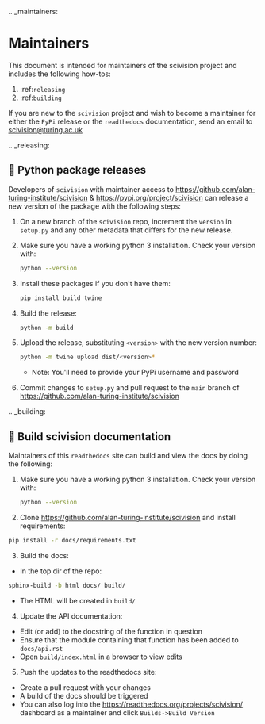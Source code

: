 .. _maintainers:

# Maintainers

This document is intended for maintainers of the scivision project and includes the following how-tos:

1. :ref:`releasing`
2. :ref:`building`

If you are new to the `scivision` project and wish to become a maintainer for either the `PyPi` release or the  `readthedocs` documentation, send an email to scivision@turing.ac.uk

.. _releasing:

## 🐍 Python package releases

Developers of `scivision` with maintainer access to https://github.com/alan-turing-institute/scivision & https://pypi.org/project/scivision can release a new version of the package with the following steps:

1. On a new branch of the `scivision` repo, increment the `version` in `setup.py` and any other metadata that differs for the new release.

2. Make sure you have a working python 3 installation. Check your version with:
    
    ```bash
    python --version
    ```
3. Install these packages if you don't have them:

   ```bash
   pip install build twine
   ```
4. Build the release:

   ```bash
   python -m build
   ```
5. Upload the release, substituting `<version>` with the new version number:

   ```bash
   python -m twine upload dist/<version>*
   ```
    * Note: You'll need to provide your PyPi username and password
6. Commit changes to `setup.py` and pull request to the `main` branch of https://github.com/alan-turing-institute/scivision

.. _building:

## 📓 Build scivision documentation

Maintainers of this `readthedocs` site can build and view the docs by doing the following:

1. Make sure you have a working python 3 installation. Check your version with:
    
    ```bash
    python --version
    ```

2. Clone https://github.com/alan-turing-institute/scivision and install requirements:
  
  ```bash
  pip install -r docs/requirements.txt
  ```

3. Build the docs:
  * In the top dir of the repo:
  
  ```bash
  sphinx-build -b html docs/ build/
  ```
  * The HTML will  be created in `build/`

4. Update the API documentation:
  * Edit (or add) to the docstring of the function in question
  * Ensure that the module containing that function has been added to `docs/api.rst`
  * Open `build/index.html` in a browser to view edits
5. Push the updates to the readthedocs site:
  * Create a pull request with your changes
  * A build of the docs should be triggered
  * You can also log into the https://readthedocs.org/projects/scivision/ dashboard as a maintainer and click `Builds->Build Version`
